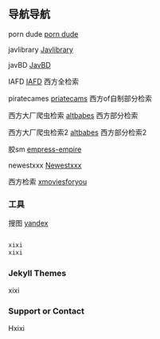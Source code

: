 ## 导航导航

porn dude [porn dude](https://theporndude.com/) 

javlibrary [Javlibrary](https://www.javlibrary.com/cn/) 

javBD [JavBD](https://javdb36.com/) 

IAFD [IAFD](https://www.iafd.com/)  西方全检索

piratecames [priatecams](https://piratecams.com/)  西方of自制部分检索

西方大厂爬虫检索 [altbabes](http://altbabes.net/)  西方部分检索

西方大厂爬虫检索2 [altbabes](https://risquesluts.com/)  西方部分检索2

胶sm [empress-empire](https://www.empress-empire.com/)  

newestxxx [Newestxxx](https://newestxxx.com/)  

西方检索 [xmoviesforyou](https://xmoviesforyou.com/)


### 工具

搜图 [yandex](https://yandex.com/)  

```markdown

xixi
xixi


```

### Jekyll Themes

xixi
### Support or Contact

Hxixi
